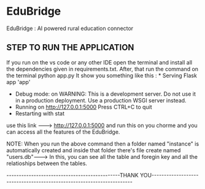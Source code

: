 # EduBridge
EduBridge : AI powered rural education connector

STEP TO RUN THE APPLICATION
----------------------------

If you run on the vs code or any other IDE open the terminal and install all the dependencies given in requirements.txt.
After, that run the command on the terminal python app.py
It show you something like this : 
               * Serving Flask app 'app'
 * Debug mode: on
WARNING: This is a development server. Do not use it in a production deployment. Use a production WSGI server instead.
 * Running on http://127.0.0.1:5000
Press CTRL+C to quit
 * Restarting with stat

use this link ---> http://127.0.0.1:5000 and run this on you chorme and you can access all the features of the EduBridge.

NOTE: When you run the above command then a folder named "instance" is automatically created and inside that folder there's file create named "users.db"---> In this, you can see all the table and foregin key and all the relatioships between the tables.


----------------------------------------------THANK YOU----------------------------------------------------------------------
